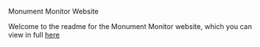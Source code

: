Monument Monitor Website

Welcome to the readme for the Monument Monitor website, which you can view in full [here](https://monumentalconservation.github.io/new-site/)
